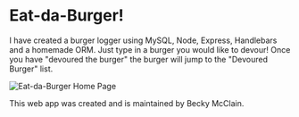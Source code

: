 # Eat-da-Burger!

I have created a burger logger using MySQL, Node, Express, Handlebars and a homemade ORM. Just type in a burger you would like to devour!  Once you have "devoured the burger" the burger will jump to the "Devoured Burger" list.

![Eat-da-Burger Home Page](/public/asssets/images/burger.JPG)

This web app was created and is maintained by Becky McClain.